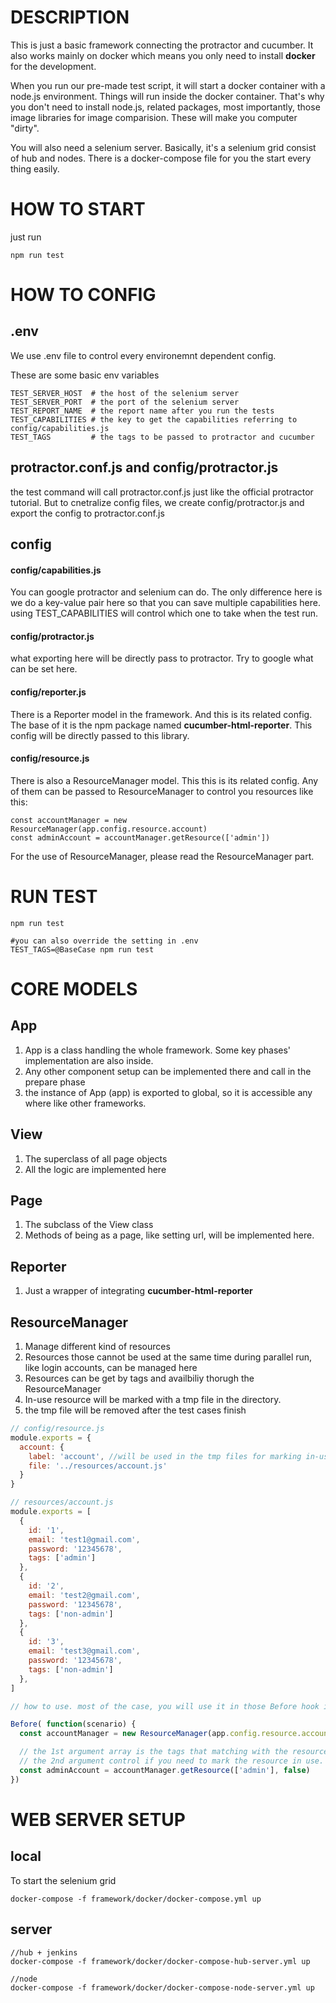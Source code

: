 DESCRIPTION
===========
This is just a basic framework connecting the protractor and cucumber. It also works mainly on docker which means you only need to install **docker** for the development.

When you run our pre-made test script, it will start a docker container with a node.js environment. Things will run inside the docker container. That's why you don't need to install node.js, related packages, most importantly, those image libraries for image comparision. These will make you computer "dirty".

You will also need a selenium server. Basically, it's a selenium grid consist of hub and nodes. There is a docker-compose file for you the start every thing easily.

HOW TO START
============
just run

```
npm run test
```

HOW TO CONFIG
=============
## .env
We use .env file to control every environemnt dependent config.

These are some basic env variables
```
TEST_SERVER_HOST  # the host of the selenium server
TEST_SERVER_PORT  # the port of the selenium server
TEST_REPORT_NAME  # the report name after you run the tests
TEST_CAPABILITIES # the key to get the capabilities referring to config/capabilities.js
TEST_TAGS         # the tags to be passed to protractor and cucumber
```

## protractor.conf.js and config/protractor.js
the test command will call protractor.conf.js just like the official protractor tutorial.
But to cnetralize config files, we create config/protractor.js and export the config to protractor.conf.js

## config
#### config/capabilities.js
You can google protractor and selenium can do. The only difference here is we do a key-value pair here so that you can save multiple capabilities here. using TEST_CAPABILITIES will control which one to take when the test run.

#### config/protractor.js
what exporting here will be directly pass to protractor. Try to google what can be set here.

#### config/reporter.js
There is a Reporter model in the framework. And this is its related config. The base of it is the npm package named **cucumber-html-reporter**. This config will be directly passed to this library.

#### config/resource.js
There is also a ResourceManager model. This this is its related config. Any of them can be passed to ResourceManager to control you resources like this:

```
const accountManager = new ResourceManager(app.config.resource.account)
const adminAccount = accountManager.getResource(['admin'])
```
For the use of ResourceManager, please read the ResourceManager part.

RUN TEST
========

```shell
npm run test

#you can also override the setting in .env
TEST_TAGS=@BaseCase npm run test
```

CORE MODELS
===========

## App
1. App is a class handling the whole framework. Some key phases' implementation are also inside.
2. Any other component setup can be implemented there and call in the prepare phase
3. the instance of App (app) is exported to global, so it is accessible any where like other frameworks.

## View
1. The superclass of all page objects
2. All the logic are implemented here

## Page
1. The subclass of the View class
2. Methods of being as a page, like setting url, will be implemented here.

## Reporter
1. Just a wrapper of integrating **cucumber-html-reporter**

## ResourceManager
1. Manage different kind of resources
2. Resources those cannot be used at the same time during parallel run, like login accounts, can be managed here
3. Resources can be get by tags and availbiliy thorugh the ResourceManager
4. In-use resource will be marked with a tmp file in the directory.
5. the tmp file will be removed after the test cases finish

```javascript
// config/resource.js
module.exports = {
  account: {
    label: 'account', //will be used in the tmp files for marking in-use resources
    file: '../resources/account.js'
  }
}

// resources/account.js
module.exports = [
  {
    id: '1',
    email: 'test1@gmail.com',
    password: '12345678',
    tags: ['admin']
  },
  {
    id: '2',
    email: 'test2@gmail.com',
    password: '12345678',
    tags: ['non-admin']
  },
  {
    id: '3',
    email: 'test3@gmail.com',
    password: '12345678',
    tags: ['non-admin']
  },
]

// how to use. most of the case, you will use it in those Before hook in features/support/hooks.js

Before( function(scenario) {
  const accountManager = new ResourceManager(app.config.resource.account)

  // the 1st argument array is the tags that matching with the resource
  // the 2nd argument control if you need to mark the resource in use. Default is true
  const adminAccount = accountManager.getResource(['admin'], false)
})

```

WEB SERVER SETUP
================
## local
To start the selenium grid

```
docker-compose -f framework/docker/docker-compose.yml up
```

## server
```
//hub + jenkins
docker-compose -f framework/docker/docker-compose-hub-server.yml up

//node
docker-compose -f framework/docker/docker-compose-node-server.yml up
```


